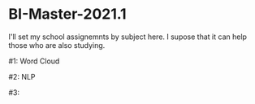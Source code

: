 # BI-Master-2021.1
I'll set my school assignemnts by subject here. I supose that it can help those who are also studying.

 #1: Word Cloud
 
 #2: NLP
 
 #3:
